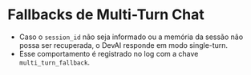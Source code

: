 # Fallbacks de Multi-Turn Chat

- Caso o `session_id` não seja informado ou a memória da sessão não possa ser recuperada, o DevAI responde em modo single-turn.
- Esse comportamento é registrado no log com a chave `multi_turn_fallback`.
